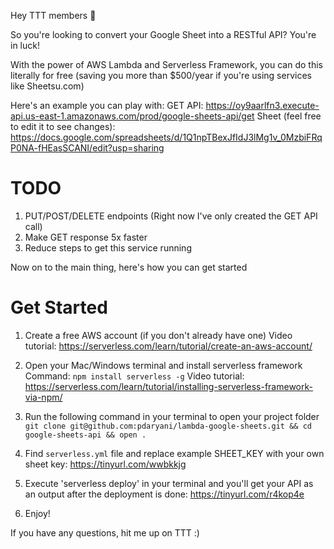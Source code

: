 Hey TTT members 👋

So you're looking to convert your Google Sheet into a RESTful API? You're in luck!

With the power of AWS Lambda and Serverless Framework, you can do this literally for free
(saving you more than $500/year if you're using services like Sheetsu.com)

Here's an example you can play with:
GET API: https://oy9aarlfn3.execute-api.us-east-1.amazonaws.com/prod/google-sheets-api/get
Sheet (feel free to edit it to see changes): https://docs.google.com/spreadsheets/d/1Q1npTBexJfIdJ3lMg1v_0MzbiFRqP0NA-fHEasSCANI/edit?usp=sharing

# TODO

1. PUT/POST/DELETE endpoints (Right now I've only created the GET API call)
2. Make GET response 5x faster
3. Reduce steps to get this service running

Now on to the main thing, here's how you can get started

# Get Started

1. Create a free AWS account (if you don't already have one)
Video tutorial: https://serverless.com/learn/tutorial/create-an-aws-account/

2. Open your Mac/Windows terminal and install serverless framework
Command: `npm install serverless -g`
Video tutorial: https://serverless.com/learn/tutorial/installing-serverless-framework-via-npm/

3. Run the following command in your terminal to open your project folder
`git clone git@github.com:pdaryani/lambda-google-sheets.git && cd google-sheets-api && open .`

4. Find `serverless.yml` file and replace example SHEET_KEY with your own sheet key: https://tinyurl.com/wwbkkjg

5. Execute 'serverless deploy' in your terminal and you'll get your API as an output after the deployment is done: https://tinyurl.com/r4kop4e

6. Enjoy!

If you have any questions, hit me up on TTT :)